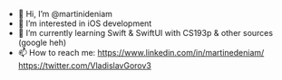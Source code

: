 - 👋 Hi, I’m @martinideniam
- 👀 I’m interested in iOS development
- 🌱 I’m currently learning Swift & SwiftUI with CS193p & other sources (google heh)
- 📫 How to reach me: 
          https://www.linkedin.com/in/martinedeniam/
          https://twitter.com/VladislavGorov3

<!---
martinideniam/martinideniam is a ✨ special ✨ repository because its `README.md` (this file) appears on your GitHub profile.
You can click the Preview link to take a look at your changes.
--->
